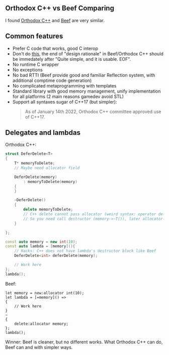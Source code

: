 Orthodox C++ vs Beef Comparing
------------------------------
I found [Orthodox C++](https://gist.github.com/bkaradzic/2e39896bc7d8c34e042b) and [Beef](https://www.beeflang.org/) are very similar.


Common features
---------------
- Prefer C code that works, good C interop
- Don't do [this](https://archive.md/2014.04.28-125041/http://www.boost.org/doc/libs/1_55_0/libs/geometry/doc/html/geometry/design.html), the end of "design rationale" in Beef/Orthodox C++ should be immedately after "Quite simple, and it is usable. EOF".
- No runtime C wrapper
- No exceptions
- No bad RTTI (Beef provide good and familiar Reflection system, with additional comptime code generation)
- No complicated metaprogramming with templates
- Standard library with good memory management, unify implementation for all platforms (2 main reasons gamedev avoid STL)
- Support all syntaxes sugar of C++17 (but simpler):
    > As of January 14th 2022, Orthodox C++ committee approved use of C++17.


Delegates and lambdas
---------------------

Orthodox C++:
```c++
struct DeferDelete<T>
{
    T* memoryToDelete;
    // Maybe need allocator field

    DeferDelete(memory)
        : memoryToDelete(memory)
    {
    }

    ~DeferDelete()
    {
        delete memoryToDelete;
        // C++ delete cannot pass allocator (weird syntax: operator delete(memory allocator))
        // So you need call destructor (memory->~T()), later allocator->free base on your memory system
    }

};

const auto memory = new int(10);
const auto lambda = [memory](){
    // Hacks: C++ does not have lambda's destructor block like Beef
    DeferDelete<int> deferDelete(memory);

    // Work here
};
lambda();
```

Beef:
```beef
let memory = new:allocator int(10);
let lambda = [=memory]() =>
{
    // Work here
}
~
{
    delete:allocator memory;
};
lambda();
```

Winner: Beef is cleaner, but no different works. What Orthodox C++ can do, Beef can and with simpler ways.